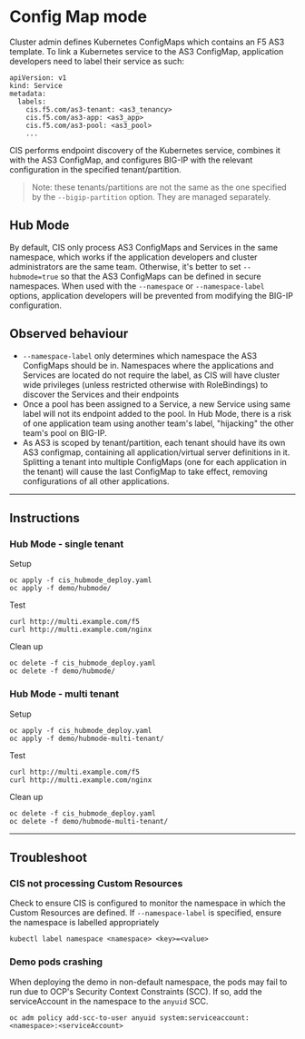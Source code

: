 # Config Map mode

Cluster admin defines Kubernetes ConfigMaps which contains an F5 AS3 template. To link a Kubernetes service to the AS3 ConfigMap, application developers need to label their service as such:

```
apiVersion: v1
kind: Service
metadata:
  labels:
    cis.f5.com/as3-tenant: <as3_tenancy>
    cis.f5.com/as3-app: <as3_app>
    cis.f5.com/as3-pool: <as3_pool>
    ...
```

CIS performs endpoint discovery of the Kubernetes service, combines it with the AS3 ConfigMap, and configures BIG-IP with the relevant configuration in the specified tenant/partition.

> Note: these tenants/partitions are not the same as the one specified by the `--bigip-partition` option. They are managed separately.

## Hub Mode
By default, CIS only process AS3 ConfigMaps and Services in the same namespace, which works if the application developers and cluster administrators are the same team. Otherwise, it's better to set `--hubmode=true` so that the AS3 ConfigMaps can be defined in secure namespaces. When used with the `--namespace` or `--namespace-label` options, application developers will be prevented from modifying the BIG-IP configuration.

## Observed behaviour
- `--namespace-label` only determines which namespace the AS3 ConfigMaps should be in. Namespaces where the applications and Services are located do not require the label, as CIS will have cluster wide privileges (unless restricted otherwise with RoleBindings) to discover the Services and their endpoints
- Once a pool has been assigned to a Service, a new Service using same label will not its endpoint added to the pool. In Hub Mode, there is a risk of one application team using another team's label, "hijacking" the other team's pool on BIG-IP.
- As AS3 is scoped by tenant/partition, each tenant should have its own AS3 configmap, containing all application/virtual server definitions in it. Splitting a tenant into multiple ConfigMaps (one for each application in the tenant) will cause the last ConfigMap to take effect, removing configurations of all other applications.

---

## Instructions

### Hub Mode - single tenant
Setup
```
oc apply -f cis_hubmode_deploy.yaml
oc apply -f demo/hubmode/
```

Test
```
curl http://multi.example.com/f5
curl http://multi.example.com/nginx
```

Clean up
```
oc delete -f cis_hubmode_deploy.yaml
oc delete -f demo/hubmode/
```

### Hub Mode - multi tenant
Setup
```
oc apply -f cis_hubmode_deploy.yaml
oc apply -f demo/hubmode-multi-tenant/
```

Test
```
curl http://multi.example.com/f5
curl http://multi.example.com/nginx
```

Clean up
```
oc delete -f cis_hubmode_deploy.yaml
oc delete -f demo/hubmode-multi-tenant/
```

---

## Troubleshoot

### CIS not processing Custom Resources

Check to ensure CIS is configured to monitor the namespace in which the Custom Resources are defined. If `--namespace-label` is specified, ensure the namespace is labelled appropriately

```
kubectl label namespace <namespace> <key>=<value>
```

### Demo pods crashing

When deploying the demo in non-default namespace, the pods may fail to run due to OCP's Security Context Constraints (SCC). If so, add the serviceAccount in the namespace to the `anyuid` SCC.

```
oc adm policy add-scc-to-user anyuid system:serviceaccount:<namespace>:<serviceAccount>
```
